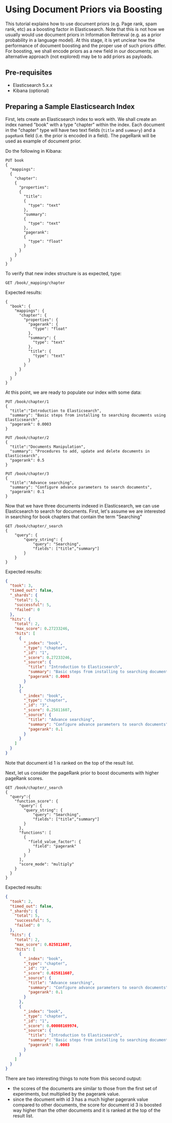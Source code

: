 # Using Document Priors via Boosting
This tutorial explains how to use document priors (e.g. Page rank, spam rank, etc) as a boosting factor in Elasticsearch. Note that this is not how we usually would use document priors in Information Retrieval (e.g. as a prior probability in a language model). At this stage, it is yet unclear how the performance of document boosting and the proper use of such priors differ.
For boosting, we shall encode priors as a new field in our documents; an alternative approach (not explored) may be to add  priors as payloads.

## Pre-requisites
* Elasticsearch 5.x.x
* Kibana (optional)


## Preparing a Sample Elasticsearch Index
First, lets create an Elasticsearch index to work with. We shall create an index named "book" with a type "chapter" within the index.
Each document in the "chapter" type will have two text fields (`title` and `summary`) and a `pageRank` field (i.e. the prior is encoded in a field).
The pageRank will be used as example of document prior.

Do the following in Kibana:
``` Elasticsearch via Kibana
PUT book
{
  "mappings":
  {
    "chapter":
    {
      "properties":
      {
        "title":
        {
          "type": "text"
        },
        "summary":
        {
          "type": "text"
        },
        "pagerank":
        {
          "type": "float"
        }
      }
    }
  }
}
```

To verify that new index structure is as expected, type:

``` Elasticsearch via Kibana
GET /book/_mapping/chapter
```

Expected results:
``` Output
{
  "book": {
    "mappings": {
      "chapter": {
        "properties": {
          "pagerank": {
            "type": "float"
          },
          "summary": {
            "type": "text"
          },
          "title": {
            "type": "text"
          }
        }
      }
    }
  }
}
```

At this point, we are ready to populate our index with some data:
``` Elasticsearch via Kibana
PUT /book/chapter/1
{
  "title":"Introduction to Elasticsearch",
  "summary": "Basic steps from installing to searching documents using Elasticsearch",
  "pagerank": 0.0003
}

PUT /book/chapter/2
{
  "title":"Documents Manipulation",
  "summary": "Procedures to add, update and delete documents in Elasticsearch",
  "pagerank": 0.5
}

PUT /book/chapter/3
{
  "title":"Advance searching",
  "summary": "Configure advance parameters to search documents",
  "pagerank": 0.1
}
```

Now that we have three documents indexed in Elasticsearch, we can use Elasticsearch to search for documents.
First, let's assume we are interested in searching for book chapters that contain the term "Searching"

``` Elasticsearch via Kibana
GET /book/chapter/_search
{
    "query": {
        "query_string": {
            "query": "Searching",
            "fields": ["title","summary"]
        }
    }
}
```

Expected results:
```JSON
{
  "took": 3,
  "timed_out": false,
  "_shards": {
    "total": 5,
    "successful": 5,
    "failed": 0
  },
  "hits": {
    "total": 2,
    "max_score": 0.27233246,
    "hits": [
      {
        "_index": "book",
        "_type": "chapter",
        "_id": "1",
        "_score": 0.27233246,
        "_source": {
          "title": "Introduction to Elasticsearch",
          "summary": "Basic steps from installing to searching documents using Elasticsearch",
          "pagerank": 0.0003
        }
      },
      {
        "_index": "book",
        "_type": "chapter",
        "_id": "3",
        "_score": 0.25811607,
        "_source": {
          "title": "Advance searching",
          "summary": "Configure advance parameters to search documents",
          "pagerank": 0.1
        }
      }
    ]
  }
}
```

Note that document id 1 is ranked on the top of the result list.

Next, let us consider the pageRank prior to boost documents with higher pageRank scores.

``` Elasticsearch via Kibana
GET /book/chapter/_search
{
  "query":{
    "function_score": {
      "query": {
        "query_string": {
            "query": "Searching",
            "fields": ["title","summary"]
        }
      },
      "functions": [
        {
          "field_value_factor": {
            "field": "pagerank"
          }
        }
      ],
      "score_mode": "multiply"
    }
  }
}
```

Expected results:
``` JSON
{
  "took": 2,
  "timed_out": false,
  "_shards": {
    "total": 5,
    "successful": 5,
    "failed": 0
  },
  "hits": {
    "total": 2,
    "max_score": 0.025811607,
    "hits": [
      {
        "_index": "book",
        "_type": "chapter",
        "_id": "3",
        "_score": 0.025811607,
        "_source": {
          "title": "Advance searching",
          "summary": "Configure advance parameters to search documents",
          "pagerank": 0.1
        }
      },
      {
        "_index": "book",
        "_type": "chapter",
        "_id": "1",
        "_score": 0.00008169974,
        "_source": {
          "title": "Introduction to Elasticsearch",
          "summary": "Basic steps from installing to searching documents using Elasticsearch",
          "pagerank": 0.0003
        }
      }
    ]
  }
}
```
There are two interesting things to note from this second output:
 * the scores of the documents are similar to those from the first set of experiments, but multiplied by the pagerank value.
 * since the document with id 3 has a much higher pagerank value compared to other documents, the score for document id 3 is boosted way higher than the other documents and it is ranked at the top of the result list.
